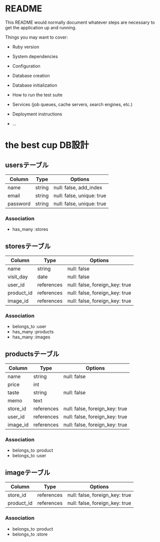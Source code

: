 # README

This README would normally document whatever steps are necessary to get the
application up and running.

Things you may want to cover:

* Ruby version

* System dependencies

* Configuration

* Database creation

* Database initialization

* How to run the test suite

* Services (job queues, cache servers, search engines, etc.)

* Deployment instructions

* ...
# the best cup DB設計
## usersテーブル
|Column|Type|Options|
|------|----|-------|
|name|string|null: false, add_index|
|email|string|null: false, unique: true|
|password|string|null: false, unique: true|
### Association
- has_many :stores

## storesテーブル
|Column|Type|Options|
|------|----|-------|
|name|string|null: false|
|visit_day|date|null: false|
|user_id|references|null: false, foreign_key: true|
|product_id|references|null: false, foreign_key: true|
|image_id|references|null: false, foreign_key: true|
### Association
- belongs_to :user
- has_many :products
- has_many :images


## productsテーブル
|Column|Type|Options|
|------|----|-------|
|name|string|null: false|
|price|int||
|taste|string|null: false|
|memo|text||
|store_id|references|null: false, foreign_key: true|
|user_id|references|null: false, foreign_key: true|
|image_id|references|null: false, foreign_key: true|
### Association
- belongs_to :product
- belongs_to :user

## imageテーブル
|Column|Type|Options|
|------|----|-------|
|store_id|references|null: false, foreign_key: true|
|product_id|references|null: false, foreign_key: true|
### Association
- belongs_to :product
- belongs_to :store
